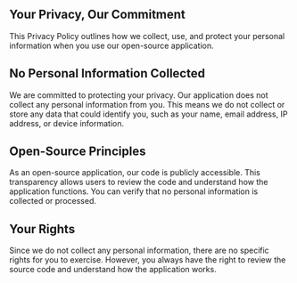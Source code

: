 ## Your Privacy, Our Commitment

This Privacy Policy outlines how we collect, use, and protect your personal information when you use our open-source application.

## No Personal Information Collected

We are committed to protecting your privacy. Our application does not collect any personal information from you. This means we do not collect or store any data that could identify you, such as your name, email address, IP address, or device information.

## Open-Source Principles

As an open-source application, our code is publicly accessible. This transparency allows users to review the code and understand how the application functions. You can verify that no personal information is collected or processed.

## Your Rights

Since we do not collect any personal information, there are no specific rights for you to exercise. However, you always have the right to review the source code and understand how the application works.
